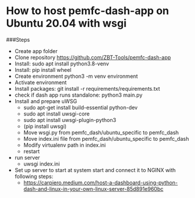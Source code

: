 # How to host pemfc-dash-app on Ubuntu 20.04 with wsgi
###Steps

- Create app folder
- Clone repository https://github.com/ZBT-Tools/pemfc-dash-app
- Install: sudo apt install python3.8-venv
- Install: pip install wheel
- Create environment python3 -m venv environment
- Activate environment
- Install packages: git install -r requirements/requirements.txt
- check if dash app runs standalone: python3 main.py 
- Install and prepare uWSG
  - sudo apt-get install build-essential python-dev
  - sudo apt install uwsgi-core
  - sudo apt install  uwsgi-plugin-python3
  - (pip install uwsgi)
  - Move wsgi.py from pemfc_dash/ubuntu_specific to pemfc_dash
  - Move index.ini file from pemfc_dash/ubuntu_specific to pemfc_dash
  - Modify virtualenv path in index.ini
  - restart 
- run server
  - uwsgi index.ini
- Set up server to start at system start and connect it to NGINX with following steps:
  - https://carpiero.medium.com/host-a-dashboard-using-python-dash-and-linux-in-your-own-linux-server-85d891e960bc
